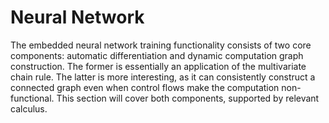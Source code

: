 # Neural Network

The embedded neural network training functionality consists of two core components: automatic differentiation and dynamic computation graph construction. The former is essentially an application of the multivariate chain rule. The latter is more interesting, as it can consistently construct a connected graph even when control flows make the computation non-functional. This section will cover both components, supported by relevant calculus.
